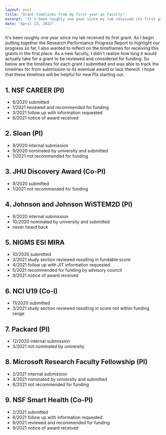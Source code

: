 ```yaml
---
layout: post
title: "Grant timelines from my first year as faculty"
excerpt: "It's been roughly one year since my lab received its first grant. As I begin putting together the Research Performance Progress Report to highlight our progress so far, I also wanted to reflect on the timeframes for receiving this grants in the first place. As a new faculty, I didn't realize how long it would actually take for a grant to be reviewed and considered for funding. So below are the timelines for each grant I submitted and was able to track the timelines for from submission to its eventual award or lack thereof. I hope that these timelines will be helpful for new PIs starting out."
date: "April 13, 2022"
---
```


It's been roughly one year since my lab received its first grant. As I begin putting together the Research Performance Progress Report to highlight our progress so far, I also wanted to reflect on the timeframes for receiving this grants in the first place. As a new faculty, I didn't realize how long it would actually take for a grant to be reviewed and considered for funding. So below are the timelines for each grant I submitted and was able to track the timelines for from submission to its eventual award or lack thereof. I hope that these timelines will be helpful for new PIs starting out.

## 1. NSF CAREER (PI)
   - 8/2020 submitted 
   - 1/2021 reviewed and recommended for funding 
   - 3/2021 follow up with information requested
   - 6/2021 notice of award received
   
## 2. Sloan (PI)
   - 8/2020 internal submission
   - 9/2020 nominated by university and submitted
   - 1/2021 not recommended for funding

## 3. JHU Discovery Award (Co-PI)
   - 9/2020 submitted
   - 1/2021 not recommended for funding
   
## 4. Johnson and Johnson WiSTEM2D (PI)
   - 9/2020 internal submission
   - 10/2020 nominated by university and submitted
   - never heard back

## 5. NIGMS ESI MIRA
   - 10/2020 submitted
   - 3/2021 study section reviewed resulting in fundable score
   - 4/2021 follow up with JIT information requested
   - 5/2021 recommended for funding by advisory council
   - 9/2021 notice of award received
   
## 6. NCI U19 (Co-I)
   - 11/2020 submitted
   - 3/2021 study section reviewed resulting in score not within funding range
   
## 7. Packard (PI)
   - 12/2020 internal submission
   - 3/2021 not nominated by university
   
## 8. Microsoft Research Faculty Fellowship (PI)
   - 2/2021 internal submission
   - 4/2021 nominated by university and submitted
   - 6/2021 not recommended for funding
   
## 9. NSF Smart Health (Co-PI)
   - 2/2021 submitted
   - 6/2021 follow up with information requested
   - 8/2021 reviewed and recommended for funding
   - 9/2021 notice of award received 

